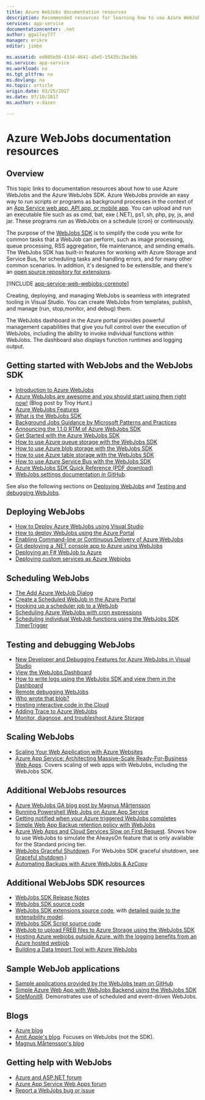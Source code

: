 ```yaml
---
title: Azure WebJobs documentation resources
description: Recommended resources for learning how to use Azure WebJobs and the Azure WebJobs SDK.
services: app-service
documentationcenter: .net
author: ggailey777
manager: erikre
editor: jimbe

ms.assetid: ed005e56-4334-4641-a5e5-15435c2be36b
ms.service: app-service
ms.workload: na
ms.tgt_pltfrm: na
ms.devlang: na
ms.topic: article
origin.date: 03/25/2017
ms.date: 07/10/2017
ms.author: v-dazen

---
```

# Azure WebJobs documentation resources
## Overview
This topic links to documentation resources about how to use Azure WebJobs and the Azure WebJobs SDK. Azure WebJobs provide an easy way to run scripts or programs as background processes in the context of an [App Service web app, API app, or mobile app](../app-service/app-service-value-prop-what-is.md). You can upload and run an executable file such as as cmd, bat, exe (.NET), ps1, sh, php, py, js, and jar. These programs run as WebJobs on a schedule (cron) or continuously.

The purpose of the [WebJobs SDK](/app-service-web/websites-dotnet-webjobs-sdk) is to simplify the code you write for common tasks that a WebJob can perform, such as image processing, queue processing, RSS aggregation, file maintenance, and sending emails. The WebJobs SDK has built-in features for working with Azure Storage and Service Bus, for scheduling tasks and handling errors, and for many other common scenarios. In addition, it's designed to be extensible, and there's an [open source repository for extensions](https://github.com/Azure/azure-webjobs-sdk-extensions/wiki/Binding-Extensions-Overview). 

[!INCLUDE [app-service-web-webjobs-corenote](../../includes/app-service-web-webjobs-corenote.md)]

Creating, deploying, and managing WebJobs is seamless with integrated tooling in Visual Studio. You can create WebJobs from templates, publish, and manage (run, stop,monitor, and debug) them. 

The WebJobs dashboard in the Azure portal provides powerful management capabilities that give you full control over the execution of WebJobs, including the ability to invoke individual functions within WebJobs. The dashboard also displays function runtimes and logging output. 

## <a name="getstarted"></a>Getting started with WebJobs and the WebJobs SDK
* [Introduction to Azure WebJobs](http://www.hanselman.com/blog/IntroducingWindowsAzureWebJobs.aspx)
* [Azure WebJobs are awesome and you should start using them right now!](http://www.troyhunt.com/2015/01/azure-webjobs-are-awesome-and-you.html) (Blog post by Troy Hunt.)
* [Azure WebJobs Features](https://azure.microsoft.com/blog/2014/10/22/webjobs-goes-into-full-production/)
* [What is the WebJobs SDK](websites-dotnet-webjobs-sdk.md)
* [Background Jobs Guidance by Microsoft Patterns and Practices](https://docs.microsoft.com/azure/architecture/best-practices/background-jobs)
* [Announcing the 1.1.0 RTM of Azure WebJobs SDK](https://azure.microsoft.com/blog/azure-webjobs-sdk-1-1-0-rtm/)
* [Get Started with the Azure WebJobs SDK](websites-dotnet-webjobs-sdk-get-started.md)
* [How to use Azure queue storage with the WebJobs SDK](websites-dotnet-webjobs-sdk-storage-queues-how-to.md)
* [How to use Azure blob storage with the WebJobs SDK](websites-dotnet-webjobs-sdk-storage-blobs-how-to.md)
* [How to use Azure table storage with the WebJobs SDK](websites-dotnet-webjobs-sdk-storage-tables-how-to.md)
* [How to use Azure Service Bus with the WebJobs SDK](websites-dotnet-webjobs-sdk-service-bus.md)
* [Azure WebJobs SDK Quick Reference (PDF download)](https://go.microsoft.com/fwlink/p/?linkid=845558)
* [WebJobs settings documentation in GitHub](https://github.com/projectkudu/kudu/wiki/Web-jobs).

See also the following sections on [Deploying WebJobs](#deploy) and [Testing and debugging WebJobs](#debug).

## <a name="deploy"></a>Deploying WebJobs
* [How to Deploy Azure WebJobs using Visual Studio](websites-dotnet-deploy-webjobs.md)
* [How to deploy WebJobs using the Azure Portal](web-sites-create-web-jobs.md)
* [Enabling Command-line or Continuous Delivery of Azure WebJobs](https://azure.microsoft.com/blog/2014/08/18/enabling-command-line-or-continuous-delivery-of-azure-webjobs/)
* [Git deploying a .NET console app to Azure using WebJobs](http://blog.amitapple.com/post/73574681678/git-deploy-console-app/)
* [Deploying an F# WebJob to Azure](http://blogs.msdn.com/b/dave_crooks_dev_blog/archive/2015/02/18/deploying-f-web-job-to-azure.aspx)
* [Deploying custom services as Azure Webjobs](http://withouttheloop.com/articles/2015-06-23-deploying-custom-services-as-azure-webjobs/)

## <a name="schedule"></a>Scheduling WebJobs
* [The Add Azure WebJob Dialog](websites-dotnet-deploy-webjobs.md#configure)
* [Create a Scheduled WebJob in the Azure Portal](web-sites-create-web-jobs.md#CreateScheduled)
* [Hooking up a scheduler job to a WebJob](http://blog.davidebbo.com/2015/05/scheduled-webjob.html)
* [Scheduling Azure WebJobs with cron expressions](http://blog.amitapple.com/post/2015/06/scheduling-azure-webjobs/)
* [Scheduling individual WebJob functions using the WebJobs SDK TimerTrigger](websites-dotnet-webjobs-sdk.md#schedule)

## <a name="debug"></a>Testing and debugging WebJobs
* [New Developer and Debugging Features for Azure WebJobs in Visual Studio](http://blogs.msdn.com/b/webdev/archive/2014/11/12/new-developer-and-debugging-features-for-azure-webjobs-in-visual-studio.aspx)
* [View the WebJobs Dashboard](websites-dotnet-webjobs-sdk-get-started.md#view-the-webjobs-sdk-dashboard)
* [How to write logs using the WebJobs SDK and view them in the Dashboard](websites-dotnet-webjobs-sdk-storage-queues-how-to.md#logs)
* [Remote debugging WebJobs](web-sites-dotnet-troubleshoot-visual-studio.md#remotedebugwj)
* [Who wrote that blob?](http://blogs.msdn.com/b/jmstall/archive/2014/02/19/who-wrote-that-blob.aspx) 
* [Hosting interactive code in the Cloud](http://blogs.msdn.com/b/jmstall/archive/2014/04/26/hosting-interactive-code-in-the-cloud.aspx)
* [Adding Trace to Azure WebJobs](http://blogs.msdn.com/b/mcsuksoldev/archive/2014/09/04/adding-trace-to-azure-web-sites-and-web-jobs.aspx)
* [Monitor, diagnose, and troubleshoot Azure Storage](../storage/storage-monitoring-diagnosing-troubleshooting.md)

## <a name="scale"></a>Scaling WebJobs
* [Scaling Your Web Application with Azure Websites](http://msdn.microsoft.com/magazine/dn786914.aspx)
* [Azure App Service: Architecting Massive-Scale Ready-For-Business Web Apps](https://channel9.msdn.com/Events/Build/2014/3-626). Covers scaling of web apps with WebJobs, including the WebJobs SDK.

## <a name="additional"></a>Additional WebJobs resources
* [Azure WebJobs GA blog post by Magnus Mårtensson](http://magnusmartensson.com/azure-webjobs-ga)
* [Running Powershell Web Jobs on Azure App Service](http://blogs.msdn.com/b/nicktrog/archive/2014/01/22/running-powershell-web-jobs-on-azure-websites.aspx)
* [Getting notified when your Azure triggered WebJobs completes](http://blog.amitapple.com/post/2014/03/webjobs-notification/)
* [Simple Web App Backup retention policy with WebJobs](https://azure.microsoft.com/blog/2014/04/28/simple-web-site-backup-retention-policy-with-webjobs/)
* [Azure Web Apps and Cloud Services Slow on First Request](http://wp.sjkp.dk/windows-azure-websites-and-cloud-services-slow-on-first-request/). Shows how to use WebJobs to simulate the AlwaysOn feature that is only available for the Standard pricing tier.
* [WebJobs Graceful Shutdown](http://blog.amitapple.com/post/2014/05/webjobs-graceful-shutdown/#.U72Il_5OWUl). For WebJobs SDK graceful shutdown, see [Graceful shutdown](websites-dotnet-webjobs-sdk-storage-queues-how-to.md#graceful).)
* [Automating Backups with Azure WebJobs & AzCopy](http://markjbrown.com/azure-webjobs-azcopy/)

## <a name="additionalsdk"></a>Additional WebJobs SDK resources
* [WebJobs SDK Release Notes](https://github.com/Azure/azure-webjobs-sdk/wiki/Release-Notes)
* [WebJobs SDK source code](https://github.com/Azure/azure-webjobs-sdk)
* [WebJobs SDK extensions source code](https://github.com/Azure/azure-webjobs-sdk-extensions), with [detailed guide to the extensibility model](https://github.com/Azure/azure-webjobs-sdk-extensions/wiki/Binding-Extensions-Overview).  
* [WebJobs SDK Script source code](https://github.com/Azure/azure-webjobs-sdk-script/)
* [WebJob to upload FREB files to Azure Storage using the WebJobs SDK](http://thenextdoorgeek.com/post/WAWS-WebJob-to-upload-FREB-files-to-Azure-Storage-using-the-WebJobs-SDK)
* [Hosting Azure webjobs outside Azure, with the logging benefits from an Azure hosted webjob](http://bypassion.dk/?p=510)
* [Building a Data Import Tool with Azure WebJobs](http://www.freshconsulting.com/building-data-import-tool-azure-webjobs/)

## <a name="samples"></a>Sample WebJob applications
* [Sample applications provided by the WebJobs team on GitHub](https://github.com/azure/azure-webjobs-sdk-samples)
* [Simple Azure Web App with WebJobs Backend using the WebJobs SDK](http://code.msdn.microsoft.com/Simple-Azure-Website-with-b4391eeb)
* [SiteMonitR](http://code.msdn.microsoft.com/SiteMonitR-dd4fcf77). Demonstrates use of scheduled and event-driven WebJobs.

## <a name="blogs"></a>Blogs
* [Azure blog](https://www.azure.cn/blog)
* [Amit Apple's blog](http://blog.amitapple.com/). Focuses on WebJobs (not the SDK).
* [Magnus Mårtensson's blog](http://magnusmartensson.com/)

## <a name="gethelp"></a>Getting help with WebJobs

* [Azure and ASP.NET forum](http://forums.asp.net/1247.aspx)
* [Azure App Service Web Apps forum](https://social.msdn.microsoft.com/Forums/en-US/home?forum=windowsazurewebsitespreview)
* [Report a WebJobs bug or issue](https://github.com/projectkudu/kudu/wiki/Reporting-WebJobs-issues)
